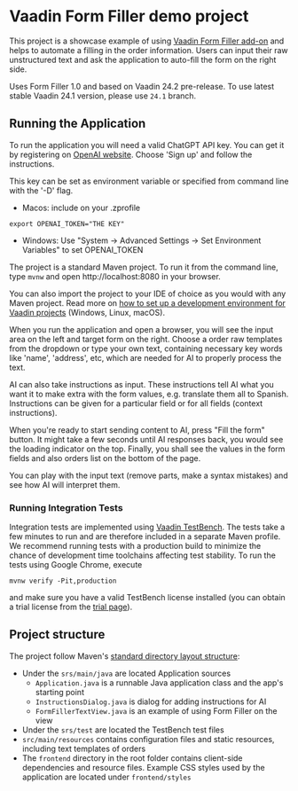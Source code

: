 # Vaadin Form Filler demo project 

This project is a showcase example of using [Vaadin Form Filler add-on](https://github.com/vaadin/form-filler-addon)
and helps to automate a filling in the order information.
Users can input their raw unstructured text and ask the application to auto-fill the form on the right side.

Uses Form Filler 1.0 and based on Vaadin 24.2 pre-release.
To use latest stable Vaadin 24.1 version, please use `24.1` branch.

## Running the Application

To run the application you will need a valid ChatGPT API key.
You can get it by registering on [OpenAI website](https://platform.openai.com/overview).
Choose 'Sign up' and follow the instructions.

This key can be set as environment variable or specified from command line with the '-D' flag.

- Macos: include on your .zprofile
```script
export OPENAI_TOKEN="THE KEY"
```
- Windows: Use "System -> Advanced Settings -> Set Environment Variables" to set OPENAI_TOKEN

The project is a standard Maven project. To run it from the command line, type `mvnw` and open http://localhost:8080 in your browser.

You can also import the project to your IDE of choice as you would with any
Maven project. Read more on [how to set up a development environment for
Vaadin projects](https://vaadin.com/docs/latest/guide/install) (Windows, Linux, macOS).

When you run the application and open a browser, you will see the input area on the left and target form on the right.
Choose a order raw templates from the dropdown or type your own text, containing necessary key words like 'name', 'address', etc, which are needed for AI to properly process the text.

AI can also take instructions as input. These instructions tell AI what you want it to make extra with the form values, e.g. translate them all to Spanish.
Instructions can be given for a particular field or for all fields (context instructions).

When you're ready to start sending content to AI, press "Fill the form" button.
It might take a few seconds until AI responses back, you would see the loading indicator on the top.
Finally, you shall see the values in the form fields and also orders list on the bottom of the page.

You can play with the input text (remove parts, make a syntax mistakes) and see how AI will interpret them.

### Running Integration Tests

Integration tests are implemented using [Vaadin TestBench](https://vaadin.com/testbench). The tests take a few minutes to run and are therefore included in a separate Maven profile. We recommend running tests with a production build to minimize the chance of development time toolchains affecting test stability. To run the tests using Google Chrome, execute

`mvnw verify -Pit,production`

and make sure you have a valid TestBench license installed (you can obtain a trial license from the [trial page](https://vaadin.com/trial)).

## Project structure

The project follow Maven's [standard directory layout structure](https://maven.apache.org/guides/introduction/introduction-to-the-standard-directory-layout.html):
- Under the `srs/main/java` are located Application sources
    - `Application.java` is a runnable Java application class and the app's starting point
    - `InstructionsDialog.java` is dialog for adding instructions for AI
    - `FormFillerTextView.java` is an example of using Form Filler on the view
- Under the `srs/test` are located the TestBench test files
- `src/main/resources` contains configuration files and static resources, including text templates of orders
- The `frontend` directory in the root folder contains client-side
  dependencies and resource files. Example CSS styles used by the application
  are located under `frontend/styles`

